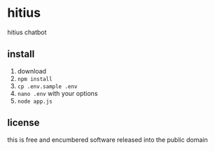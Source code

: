 # hitius
hitius chatbot

## install
1. download
2. `npm install`
3. `cp .env.sample .env`
4. `nano .env` with your options
5. `node app.js`

## license
this is free and encumbered software released into the public domain